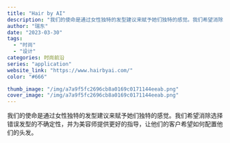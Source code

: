 ```yaml
---
title: "Hair by AI"
description: "我们的使命是通过女性独特的发型建议来赋予她们独特的感觉。我们希望消除选择错误发型的不确定性，并为美容师提供更好的指导，让"
author: "瑞东"
date: "2023-03-30"
tags:
  - "时尚"
  - "设计"
categories: 时尚前沿
series: "application"
website_link: "https://www.hairbyai.com/"
color: "#666"

thumb_image: "/img/a7a9f5fc2696cb8a0169c0171144eeab.png"
cover_image: "/img/a7a9f5fc2696cb8a0169c0171144eeab.png"
---
```


我们的使命是通过女性独特的发型建议来赋予她们独特的感觉。我们希望消除选择错误发型的不确定性，并为美容师提供更好的指导，让他们的客户希望如何配置他们的头发。